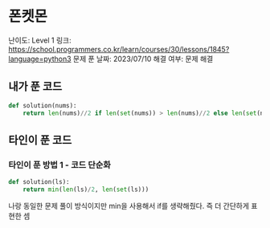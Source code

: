 # 폰켓몬

난이도: Level 1
링크: https://school.programmers.co.kr/learn/courses/30/lessons/1845?language=python3
문제 푼 날짜: 2023/07/10
해결 여부: 문제 해결

## 내가 푼 코드

```python
def solution(nums):
    return len(nums)//2 if len(set(nums)) > len(nums)//2 else len(set(nums))
```

## 타인이 푼 코드

### 타인이 푼 방법 1 - 코드 단순화

```python
def solution(ls):
    return min(len(ls)/2, len(set(ls)))
```

나랑 동일한 문제 풀이 방식이지만 min을 사용해서 if를 생략해줬다. 즉 더 간단하게 표현한 셈